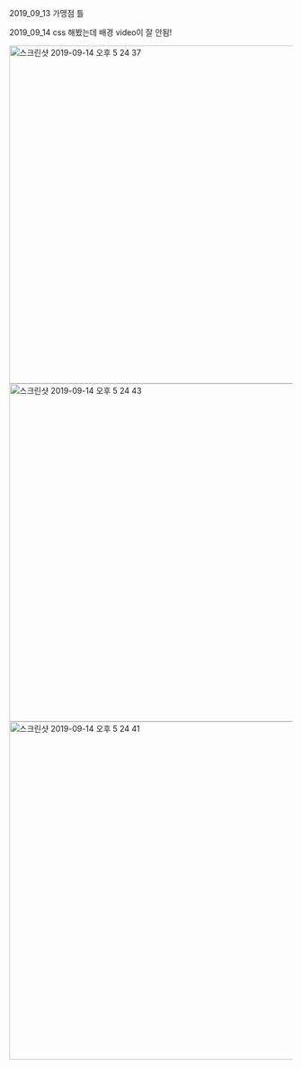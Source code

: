 2019_09_13
가맹점 틀

2019_09_14
css 해봤는데 배경 video이 잘 안됨!

<img width="600" hight='600' alt="스크린샷 2019-09-14 오후 5 24 37" src="https://user-images.githubusercontent.com/37543606/64905565-21a11280-d715-11e9-9923-a796c3227342.png">

<img width="600" hight='600' alt="스크린샷 2019-09-14 오후 5 24 43" src="https://user-images.githubusercontent.com/37543606/64905564-21a11280-d715-11e9-96a2-7266c3accfde.png">

<img width="600" hight='600' alt="스크린샷 2019-09-14 오후 5 24 41" src="https://user-images.githubusercontent.com/37543606/64905563-21a11280-d715-11e9-8bd5-4ea1326210d6.png">

